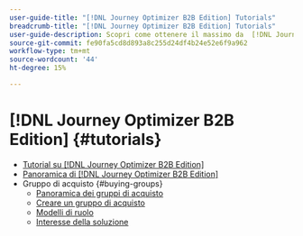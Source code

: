 ```yaml
---
user-guide-title: "[!DNL Journey Optimizer B2B Edition] Tutorials"
breadcrumb-title: "[!DNL Journey Optimizer B2B Edition] Tutorials"
user-guide-description: Scopri come ottenere il massimo da  [!DNL Journey Optimizer B2B Edition]. Orchestrazione di percorsi di account e gruppi di acquisto utilizzando l’intelligenza artificiale generativa integrata e l’automazione leader del settore per massimizzare la domanda di offerte specifiche.
source-git-commit: fe90fa5cd8d893a8c255d24df4b24e52e6f9a962
workflow-type: tm+mt
source-wordcount: '44'
ht-degree: 15%

---
```



# [!DNL Journey Optimizer B2B Edition] {#tutorials}

+ [Tutorial su [!DNL Journey Optimizer B2B Edition]](overview.md)
+ [Panoramica di [!DNL Journey Optimizer B2B Edition]](/help/overview-video.md)
+ Gruppo di acquisto {#buying-groups}
   + [Panoramica dei gruppi di acquisto](/help/buying-groups/buying-groups-overview.md)
   + [Creare un gruppo di acquisto](/help/buying-groups/create-a-buying-group.md)
   + [Modelli di ruolo](/help/buying-groups/role-templates.md)
   + [Interesse della soluzione](/help/buying-groups/solution-interest.md)
